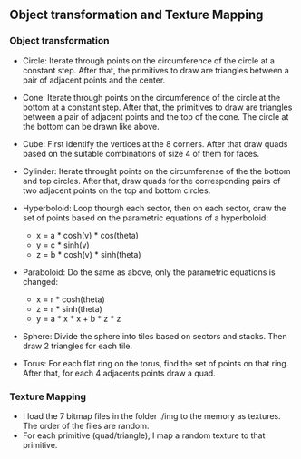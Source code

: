 ## Object transformation and Texture Mapping

### Object transformation

- Circle: Iterate through points on the circumference of the circle at a constant step. After that, the primitives to draw are triangles between a pair of adjacent points and the center.

- Cone: Iterate through points on the circumference of the circle at the bottom at a constant step. After that, the primitives to draw are triangles between a pair of adjacent points and the top of the cone. The circle at the bottom can be drawn like above.

- Cube: First identify the vertices at the 8 corners. After that draw quads based on the suitable combinations of size 4 of them for faces.

- Cylinder: Iterate throught points on the circumferense of the the bottom and top circles. After that, draw quads for the corresponding pairs of two adjacent points on the top and bottom circles.

- Hyperboloid: Loop thourgh each sector, then on each sector, draw the set of points based on the parametric equations of a  hyperboloid:
    - x = a * cosh(v) * cos(theta)
    - y = c * sinh(v)
	- z = b * cosh(v) * sinh(theta)
	
- Paraboloid: Do the same as above, only the parametric equations is changed:
    - x = r * cosh(theta)
    - z = r * sinh(theta)
    - y = a * x * x + b * z * z
    
- Sphere: Divide the sphere into tiles based on sectors and stacks. Then draw 2 triangles for each tile.

- Torus: For each flat ring on the torus, find the set of points on that ring. After that, for each 4 adjacents points draw a quad.

### Texture Mapping
- I load the 7 bitmap files in the folder ./img to the memory as textures. The order of the files are random.
- For each primitive (quad/triangle), I map a random texture to that primitive.
